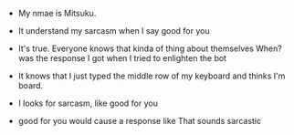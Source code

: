 * My nmae is Mitsuku.
* It understand my sarcasm when I say good for you
* It's true. Everyone knows that kinda of thing about themselves When? was the response I got when I tried to enlighten the bot 
* It knows that I just typed the middle row of my keyboard and thinks I'm board.

* I looks for sarcasm, like good for you
* good for you would cause a response like That sounds sarcastic